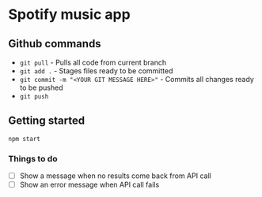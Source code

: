 # Spotify music app

## Github commands

- `git pull` - Pulls all code from current branch
- `git add .` - Stages files ready to be committed
- `git commit -m "<YOUR GIT MESSAGE HERE>"` - Commits all changes ready to be pushed
- `git push`

## Getting started
`npm start`
  
### Things to do
- [ ] Show a message when no results come back from API call
- [ ] Show an error message when API call fails